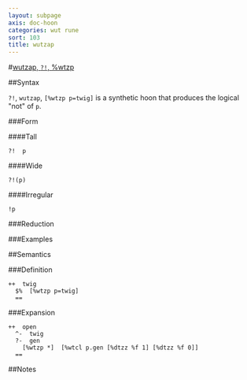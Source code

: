 ```yaml
---
layout: subpage
axis: doc-hoon
categories: wut rune
sort: 103
title: wutzap
---
```




#[wutzap, `?!`, %wtzp](#wtzp)

##Syntax

`?!`, `wutzap`, `[%wtzp p=twig]` is a synthetic hoon that
produces the logical "not" of `p`.

###Form

####Tall

    ?!  p

####Wide

    ?!(p)

####Irregular

    !p

###Reduction

###Examples

##Semantics

###Definition

    ++  twig  
      $%  [%wtzp p=twig]
      ==

###Expansion

    ++  open
      ^-  twig
      ?-  gen
        [%wtzp *]  [%wtcl p.gen [%dtzz %f 1] [%dtzz %f 0]]
      ==

##Notes
